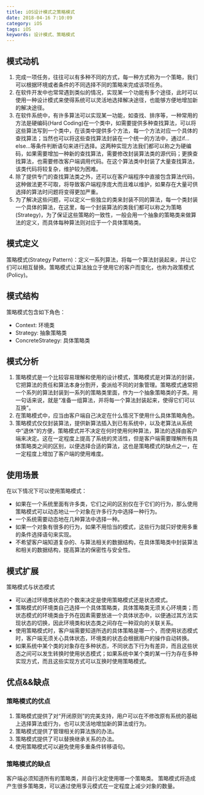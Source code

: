 ```yaml
---
title: iOS设计模式之策略模式
date: 2018-04-16 7:10:09
category: iOS
tags: iOS
keywords: 设计模式、策略模式
---
```

## 模式动机
1. 完成一项任务，往往可以有多种不同的方式，每一种方式称为一个策略，我们可以根据环境或者条件的不同选择不同的策略来完成该项任务。
2. 在软件开发中也常常遇到类似的情况，实现某一个功能有多个途径，此时可以使用一种设计模式来使得系统可以灵活地选择解决途径，也能够方便地增加新的解决途径。
3. 在软件系统中，有许多算法可以实现某一功能，如查找、排序等，一种常用的方法是硬编码(Hard Coding)在一个类中，如需要提供多种查找算法，可以将这些算法写到一个类中，在该类中提供多个方法，每一个方法对应一个具体的查找算法；当然也可以将这些查找算法封装在一个统一的方法中，通过if…else…等条件判断语句来进行选择。这两种实现方法我们都可以称之为硬编码，如果需要增加一种新的查找算法，需要修改封装算法类的源代码；更换查找算法，也需要修改客户端调用代码。在这个算法类中封装了大量查找算法，该类代码将较复杂，维护较为困难。
4. 除了提供专门的查找算法类之外，还可以在客户端程序中直接包含算法代码，这种做法更不可取，将导致客户端程序庞大而且难以维护，如果存在大量可供选择的算法时问题将变得更加严重。
5. 为了解决这些问题，可以定义一些独立的类来封装不同的算法，每一个类封装一个具体的算法，在这里，每一个封装算法的类我们都可以称之为策略(Strategy)，为了保证这些策略的一致性，一般会用一个抽象的策略类来做算法的定义，而具体每种算法则对应于一个具体策略类。

## 模式定义
策略模式(Strategy Pattern)：定义一系列算法，将每一个算法封装起来，并让它们可以相互替换。策略模式让算法独立于使用它的客户而变化，也称为政策模式(Policy)。
## 模式结构
策略模式包含如下角色：
* Context: 环境类
* Strategy: 抽象策略类
* ConcreteStrategy: 具体策略类
![]()
## 模式分析
1. 策略模式是一个比较容易理解和使用的设计模式，策略模式是对算法的封装，它把算法的责任和算法本身分割开，委派给不同的对象管理。策略模式通常把一个系列的算法封装到一系列的策略类里面，作为一个抽象策略类的子类。用一句话来说，就是“准备一组算法，并将每一个算法封装起来，使得它们可以互换”。
2. 在策略模式中，应当由客户端自己决定在什么情况下使用什么具体策略角色。
3. 策略模式仅仅封装算法，提供新算法插入到已有系统中，以及老算法从系统中“退休”的方便，策略模式并不决定在何时使用何种算法，算法的选择由客户端来决定。这在一定程度上提高了系统的灵活性，但是客户端需要理解所有具体策略类之间的区别，以便选择合适的算法，这也是策略模式的缺点之一，在一定程度上增加了客户端的使用难度。
## 使用场景

在以下情况下可以使用策略模式：

* 如果在一个系统里面有许多类，它们之间的区别仅在于它们的行为，那么使用策略模式可以动态地让一个对象在许多行为中选择一种行为。
* 一个系统需要动态地在几种算法中选择一种。
* 如果一个对象有很多的行为，如果不用恰当的模式，这些行为就只好使用多重的条件选择语句来实现。
* 不希望客户端知道复杂的、与算法相关的数据结构，在具体策略类中封装算法和相关的数据结构，提高算法的保密性与安全性。
## 模式扩展
策略模式与状态模式

* 可以通过环境类状态的个数来决定是使用策略模式还是状态模式。
* 策略模式的环境类自己选择一个具体策略类，具体策略类无须关心环境类；而状态模式的环境类由于外在因素需要放进一个具体状态中，以便通过其方法实现状态的切换，因此环境类和状态类之间存在一种双向的关联关系。
* 使用策略模式时，客户端需要知道所选的具体策略是哪一个，而使用状态模式时，客户端无须关心具体状态，环境类的状态会根据用户的操作自动转换。
* 如果系统中某个类的对象存在多种状态，不同状态下行为有差异，而且这些状态之间可以发生转换时使用状态模式；如果系统中某个类的某一行为存在多种实现方式，而且这些实现方式可以互换时使用策略模式。
## 优点&&缺点
### 策略模式的优点

1. 策略模式提供了对“开闭原则”的完美支持，用户可以在不修改原有系统的基础上选择算法或行为，也可以灵活地增加新的算法或行为。
2. 策略模式提供了管理相关的算法族的办法。
3. 策略模式提供了可以替换继承关系的办法。
4. 使用策略模式可以避免使用多重条件转移语句。
### 策略模式的缺点

客户端必须知道所有的策略类，并自行决定使用哪一个策略类。
策略模式将造成产生很多策略类，可以通过使用享元模式在一定程度上减少对象的数量。

